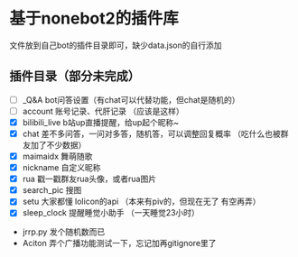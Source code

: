 # 基于nonebot2的插件库
 文件放到自己bot的插件目录即可，缺少data.json的自行添加
## 插件目录（部分未完成）

- [ ] _Q&A   bot问答设置（有chat可以代替功能，但chat是随机的）
- [ ] account 账号记录、代肝记录 （应该是这样）
- [x] bilibili_live b站up直播提醒，给up起个昵称~
- [x] chat 差不多问答，一问对多答，随机答，可以调整回复概率 （吃什么也被群友加了不少数据）
- [x] maimaidx 舞萌随歌
- [x] nickname 自定义昵称
- [x] rua 戳一戳群友rua头像，或者rua图片
- [x] search_pic 搜图
- [x] setu 大家都懂 lolicon的api （本来有piv的，但现在无了 有空再弄）
- [x] sleep_clock 提醒睡觉小助手 （一天睡觉23小时）

- jrrp.py 发个随机数而已
- Aciton 弄个广播功能测试一下，忘记加再gitignore里了